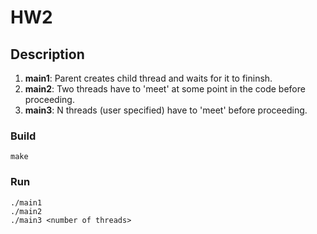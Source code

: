 # HW2

## Description

1. **main1**: Parent creates child thread and waits for it to fininsh.
2. **main2**:  Two threads have to 'meet' at some point in the code before proceeding.
3. **main3**: N threads (user specified) have to 'meet' before proceeding.

### Build

    make

### Run

    ./main1
    ./main2
    ./main3 <number of threads>
